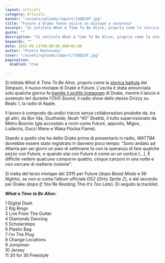 ```yaml
---
layout: articoli
category: Articoli
banner: "/assets/uploads/import/lUQDLDT.jpg"
title: "Future e Drake fanno uscire un mixtape a sorpresa"
excerpt: "Si intitola What A Time To Be Alive, proprio come la storica battuta dei Simpson, il nuovo mixtape di Drake e Future. L’uscita è stata annunciata solo qualche giorno fa tramite il profilo Instagram di Drake, mentre il lancio è avvenuto ieri durante l’OVO Sound, il radio show dello stesso Drizzy su Beats 1, la [&hellip"
quote: ""
description: "Si intitola What A Time To Be Alive, proprio come la storica battuta dei Simpson, il nuovo mixtape di Drake e Future. L’uscita è stata annunciata solo qualche giorno fa tramite il profilo Instagram di Drake, mentre il lancio è avvenuto ieri durante l’OVO Sound, il radio show dello stesso Drizzy su Beats 1, la [&hellip"
keywords: ""
date: 2015-09-21T00:00:00.000+01:00
author: "Pietro Mantovani"
cover: "/assets/uploads/import/lUQDLDT.jpg"
pagination:
  enabled: true

---
```


[](https://hotmc.com/wp-content/uploads/2015/09/lUQDLDT.jpg)

Si intitola _What A Time To Be Alive_, proprio come la [storica battuta](https://www.youtube.com/watch?v=qu32fBkiHFE) dei Simpson, il nuovo mixtape di Drake e Future. L’uscita è stata annunciata solo qualche giorno fa [tramite il profilo Instagram](https://instagram.com/p/70Y78JDQHO/) di Drake, mentre il lancio è avvenuto ieri durante l’_OVO Sound_, il radio show dello stesso Drizzy su Beats 1, la radio di Apple.

Il lavoro è composto da undici tracce senza collaborazioni prodotte da, tra gli altri, da Boi-1da, Southside, Noah “40” Shebib, il tutto supervisionato da Metro Boomin (già accostato a nomi come Future, appunto, Migos, Ludacris, Gucci Mane e Waka Flocka Flame).

Stando a quello che ha detto Drake prima di presentarlo in radio, _WATTBA_ dovrebbe essere stato registrato in davvero poco tempo: “Sono andato ad Atlanta per sei giorni un paio di settimane fa con la speranza di fare qualche pezzo con Future, e quando stai con Future è come un un vortice \[…\]. È difficile vedere qualcuno comporre quattro, cinque canzoni in una notte e non cercare di metterle insieme”.

Si tratta del terzo mixtape del 2015 per Future (dopo _Beast Mode_ e _56 Nights_), se non si conta l’album ufficiale _DS2_ (_Dirty Sprite 2_), e del secondo per Drake (dopo _If You’Re Reading This It’s Too Late_). Di seguito la tracklist.

**_What a Time to Be Alive_:**

1 Digital Dash  
2 Big Rings  
3 Live From The Gutter  
4 Diamonds Dancing  
5 Scholarships  
6 Plastic Bag  
7 I’m The Plug  
8 Change Locations  
9 Jumpman  
10 Jersey  
11 30 for 30 Freestyle